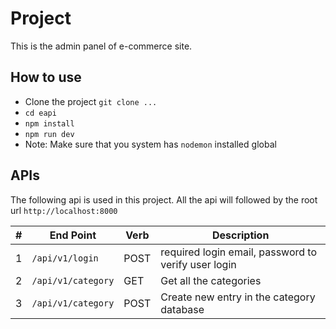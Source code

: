 # Project

This is the admin panel of e-commerce site.

## How to use 

- Clone the project `git clone ...`
- `cd eapi`
- `npm install`
- `npm run dev`
- Note: Make sure that you system has `nodemon` installed global

## APIs

The following api is used in this project. All the api will followed by the root url `http://localhost:8000`

| #   | End Point          | Verb | Description                                         |
| --- | ------------------ | ---- | --------------------------------------------------- |
| 1   | `/api/v1/login`    | POST | required login email, password to verify user login |
| 2   | `/api/v1/category` | GET  | Get all the categories                              |
| 3   | `/api/v1/category` | POST | Create new entry in the category database           |
